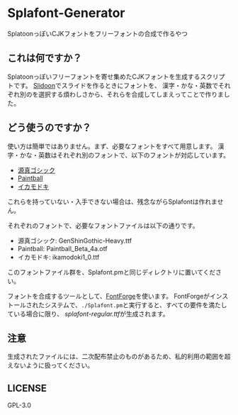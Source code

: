 # Splafont-Generator
SplatoonっぽいCJKフォントをフリーフォントの合成で作るやつ

## これは何ですか？
Splatoonっぽいフリーフォントを寄せ集めたCJKフォントを生成するスクリプトです。
[Slidoon](https://github.com/mzyy94/Slidoon)でスライドを作るときにフォントを、
漢字・かな・英数でそれぞれ別のを選択する煩わしさから、それらを合成してしまえってことで作りました。

## どう使うのですか？
使い方は簡単ではありません。まず、必要なフォントをすべて用意します。
漢字・かな・英数はそれぞれ別のフォントで、以下のフォントが対応しています。

- [源真ゴシック](http://jikasei.me/font/genshin/)
- [Paintball](http://fizzystack.web.fc2.com/paintball-ja.html)
- [イカモドキ](http://aramugi.com/?page_id=807)

これらを持っていない・入手できない場合は、残念ながらSplafontは作れません。

それぞれのフォントで、必要なフォントファイルは以下の通りです。

- 源真ゴシック: GenShinGothic-Heavy.ttf
- Paintball:    Paintball_Beta_4a.otf
- イカモドキ:   ikamodoki1_0.ttf

このフォントファイル群を、Splafont.pmと同じディレクトリに置いてください。

フォントを合成するツールとして、[FontForge](https://github.com/fontforge/fontforge)を使います。
FontForgeがインストールされたシステムで、`./Splafont.pm`と実行すると、すべての要件を満たしている場合に限り、
*splafont-regular.ttf*が生成されます。

## 注意
生成されたファイルには、二次配布禁止のものがあるため、私的利用の範囲を超えないように扱ってください。

## LICENSE
GPL-3.0

